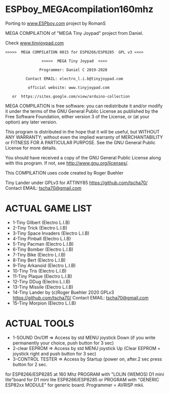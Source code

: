 # ESPboy_MEGAcompilation160mhz
Porting to www.ESPboy.com project by RomanS

MEGA COMPILATION of "MEGA Tiny Joypad" project from Daniel. 

Check www.tinyjoypad.com

    >>>>>  MEGA COMPILATION 0015 for ESP8266/ESP8285  GPL v3 <<<<

                    >>>>>  MEGA Tiny Joypad  <<<<

                   Programmer: Daniel C 2019-2020

             Contact EMAIL: electro_l.i.b@tinyjoypad.com

              official website: www.tinyjoypad.com

       or  https://sites.google.com/view/arduino-collection

MEGA COMPILATION is free software: you can redistribute it and/or modify it under the terms of the GNU General Public License as published by the Free Software Foundation, either version 3 of the License, or (at your option) any later version.

This program is distributed in the hope that it will be useful, but WITHOUT ANY WARRANTY; without even the implied warranty of MERCHANTABILITY or FITNESS FOR A PARTICULAR PURPOSE.  See the GNU General Public License for more details.

You should have received a copy of the GNU General Public License along with this program.  If not, see <http://www.gnu.org/licenses/>.

This COMPILATION uses code created by Roger Buehler

Tiny Lander under GPLv3 for ATTINY85  https://github.com/tscha70/ 
Contact EMAIL: tscha70@gmail.com

# ACTUAL GAME LIST
- 1-Tiny Gilbert (Electro L.I.B)
- 2-Tiny Trick (Electro L.I.B)
- 3-Tiny Space Invaders (Electro L.I.B)
- 4-Tiny Pinball (Electro L.I.B)
- 5-Tiny Pacman (Electro L.I.B)
- 6-Tiny Bomber (Electro L.I.B)
- 7-Tiny Bike (Electro L.I.B)
- 8-Tiny Bert (Electro L.I.B)
- 9-Tiny Arkanoid (Electro L.I.B)
- 10-Tiny Tris (Electro L.I.B)
- 11-Tiny Plaque (Electro L.I.B)
- 12-Tiny DDug (Electro L.I.B)
- 13-Tiny Missile (Electro L.I.B)
- 14-Tiny Lander by (c)Roger Buehler 2020 GPLv3  https://github.com/tscha70/  Contact EMAIL: tscha70@gmail.com
- 15-Tiny Morpion (Electro L.I.B)

# ACTUAL TOOLS
- 1-SOUND On/Off    => Access by std MENU joystick Down (if you write permanently your choice, push button for 3 sec)
- 2-clear EEPROM    => Access by std MENU joystick Up (Clear EEPROM = joystick right and push button for 3 sec)
- 3-CONTROL TESTER  => Access by Startup (power on, after.2 sec press button for 2 sec.

for ESP8266/ESP8285 at 160 Mhz PROGRAM with "LOLIN (WEMOS) D1 mini lite"board for D1 mini lite ESP8266/ESP8285 or PROGRAM with "GENERIC ESP82xx MODULE" for generic board. Programmer = AVRISP mkii.

